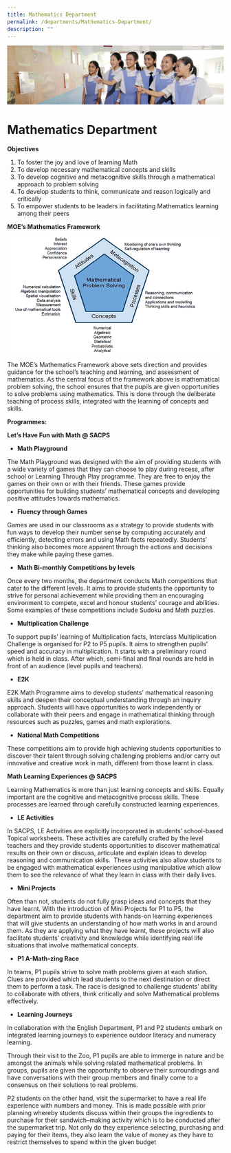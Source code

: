 ```yaml
---
title: Mathematics Department
permalink: /departments/Mathematics-Department/
description: ""
---
```

![](/images/Departments.jpg)

Mathematics Department
======================

<b>Objectives</b>

1.  To foster the joy and love of learning Math
2.  To develop necessary mathematical concepts and skills
3.  To develop cognitive and metacognitive skills through a mathematical approach to problem solving
4.  To develop students to think, communicate and reason logically and critically
5.  To empower students to be leaders in facilitating Mathematics learning among their peers

<b>MOE’s Mathematics Framework</b>

![](/images/MathDept1.png)

The MOE’s Mathematics Framework above sets direction and provides guidance for the school’s teaching and learning, and assessment of mathematics. As the central focus of the framework above is mathematical problem solving, the school ensures that the pupils are given opportunities to solve problems using mathematics. This is done through the deliberate teaching of process skills, integrated with the learning of concepts and skills.

<b>Programmes:</b>

<b>Let’s Have Fun with Math @ SACPS</b> 

*   <b>Math Playground</b>

The Math Playground was designed with the aim of providing students with a wide variety of games that they can choose to play during recess, after school or Learning Through Play programme. They are free to enjoy the games on their own or with their friends. These games provide opportunities for building students’ mathematical concepts and developing positive attitudes towards mathematics.

*   <b>Fluency through Games</b>

Games are used in our classrooms as a strategy to provide students with fun ways to develop their number sense by computing accurately and efficiently, detecting errors and using Math facts repeatedly. Students’ thinking also becomes more apparent through the actions and decisions they make while paying these games.

*   <b>Math Bi-monthly Competitions by levels</b>

Once every two months, the department conducts Math competitions that cater to the different levels. It aims to provide students the opportunity to strive for personal achievement while providing them an encouraging environment to compete, excel and honour students’ courage and abilities. Some examples of these competitions include Sudoku and Math puzzles.

*   <b>Multiplication Challenge</b>

To support pupils’ learning of Multiplication facts, Interclass Multiplication Challenge is organised for P2 to P5 pupils. It aims to strengthen pupils’ speed and accuracy in multiplication. It starts with a preliminary round which is held in class. After which, semi-final and final rounds are held in front of an audience (level pupils and teachers).

*   <b>E2K</b>

E2K Math Programme aims to develop students’ mathematical reasoning skills and deepen their conceptual understanding through an inquiry approach. Students will have opportunities to work independently or collaborate with their peers and engage in mathematical thinking through resources such as puzzles, games and math explorations.

*   <b>National Math Competitions</b>

These competitions aim to provide high achieving students opportunities to discover their talent through solving challenging problems and/or carry out innovative and creative work in math, different from those learnt in class.

<b>Math Learning Experiences @ SACPS</b>

Learning Mathematics is more than just learning concepts and skills. Equally important are the cognitive and metacognitive process skills. These processes are learned through carefully constructed learning experiences.

*   <b>LE Activities</b>

In SACPS, LE Activities are explicitly incorporated in students’ school-based Topical worksheets. These activities are carefully crafted by the level teachers and they provide students opportunities to discover mathematical results on their own or discuss, articulate and explain ideas to develop reasoning and communication skills.  These activities also allow students to be engaged with mathematical experiences using manipulative which allow them to see the relevance of what they learn in class with their daily lives.

*   <b>Mini Projects</b>

Often than not, students do not fully grasp ideas and concepts that they have learnt. With the introduction of Mini Projects for P1 to P5, the department aim to provide students with hands-on learning experiences that will give students an understanding of how math works in and around them. As they are applying what they have learnt, these projects will also facilitate students’ creativity and knowledge while identifying real life situations that involve mathematical concepts.

*   <b>P1 A-Math-zing Race</b>

In teams, P1 pupils strive to solve math problems given at each station. Clues are provided which lead students to the next destination or direct them to perform a task. The race is designed to challenge students’ ability to collaborate with others, think critically and solve Mathematical problems effectively.

*   <b>Learning Journeys</b>

In collaboration with the English Department, P1 and P2 students embark on integrated learning journeys to experience outdoor literacy and numeracy learning.

Through their visit to the Zoo, P1 pupils are able to immerge in nature and be amongst the animals while solving related mathematical problems. In groups, pupils are given the opportunity to observe their surroundings and have conversations with their group members and finally come to a consensus on their solutions to real problems.

P2 students on the other hand, visit the supermarket to have a real life experience with numbers and money. This is made possible with prior planning whereby students discuss within their groups the ingredients to purchase for their sandwich–making activity which is to be conducted after the supermarket trip. Not only do they experience selecting, purchasing and paying for their items, they also learn the value of money as they have to restrict themselves to spend within the given budget